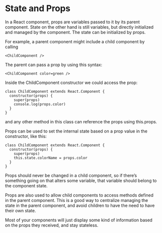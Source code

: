 # State and Props
In a React component, props are variables passed to it by its parent component. State on the other hand is still variables, but directly initialized and managed by the component.
The state can be initialized by props.

For example, a parent component might include a child component by calling
```
<ChildComponent />
```

The parent can pass a prop by using this syntax:
```
<ChildComponent color=green />
```
Inside the ChildComponent constructor we could access the prop:
```
class ChildComponent extends React.Component {
  constructor(props) {
    super(props)
    console.log(props.color)
  }
}
```
and any other method in this class can reference the props using this.props.

Props can be used to set the internal state based on a prop value in the constructor, like this:
```
class ChildComponent extends React.Component {
  constructor(props) {
    super(props)
    this.state.colorName = props.color
  }
}
```
Props should never be changed in a child component, so if there’s something going on that alters some variable, that variable should belong to the component state.

Props are also used to allow child components to access methods defined in the parent component. This is a good way to centralize managing the state in the parent component, and avoid children to have the need to have their own state.

Most of your components will just display some kind of information based on the props they received, and stay stateless.